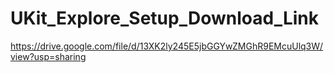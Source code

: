 # UKit_Explore_Setup_Download_Link

https://drive.google.com/file/d/13XK2ly245E5jbGGYwZMGhR9EMcuUlq3W/view?usp=sharing

